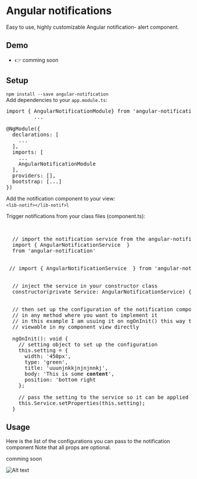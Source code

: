 # Angular  notifications

Easy to use, highly customizable Angular notification- alert  component.

## Demo

- 👉 comming soon 

## Setup

`npm install --save angular-notification`\
Add dependencies to your `app.module.ts`:
<pre>
import { AngularNotificationModule} from 'angular-notification';
         ...

@NgModule({
  declarations: [
    ...
  ],
  imports: [
    ...
    AngularNotificationModule
  ],
  providers: [],
  bootstrap: [...]
})
</pre>

Add the notification component to your view:\
`<lib-notif></lib-notif>`\

Trigger notifications from your class files (component.ts):

<pre>


  // import the notification service from the angular-notification module
  <span class="pl-k">import <span class="pl-v">{ AngularNotificationService  }</span> </span>
  from <span class="pl-s">'angular-notification'</span>
 
 
 // import { AngularNotificationService  } from 'angular-notification';


  // inject the service in your constructor class
  constructor(private Service: AngularNotificationService) { }


  // then set up the configuration of the notification component
  // in any method where you want to implement it
  // in this example I am usuing it on ngOnInit() this way the notification will be
  // viewable in my component view directly

  ngOnInit(): void {
    // setting object to set up the configuration
    this.setting = {
      width: '450px',
      type: 'green',
      title: 'uuunjnkkjnjnjnnkj',
      body: 'This is some <b>content</b>',
      position: 'bottom right
    };

    // pass the setting to the service so it can be applied in the notification component. 
    this.Service.setProperties(this.setting);
  }
</pre>

## Usage

Here is the list of the configurations you can pass to the notification component
Note that all props are optional.

comming soon 


![Alt text](https://user-images.githubusercontent.com/1577802/36840220-21beb89c-1d3c-11e8-98a4-45fc334842cf.png)